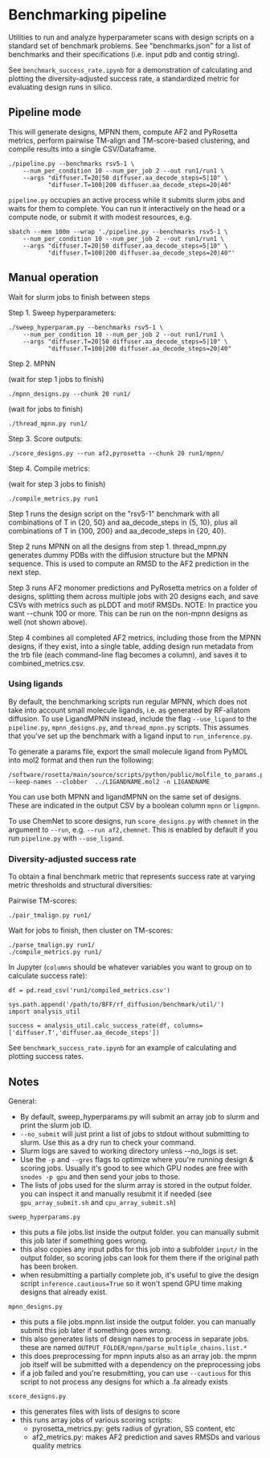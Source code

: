# Benchmarking pipeline

Utilities to run and analyze hyperparameter scans with design scripts
on a standard set of benchmark problems. See "benchmarks.json" for a list of
benchmarks and their specifications (i.e. input pdb and contig string).

See `benchmark_success_rate.ipynb` for a demonstration of calculating and
plotting the diversity-adjusted success rate, a standardized metric for
evaluating design runs in silico.

## Pipeline mode

This will generate designs, MPNN them, compute AF2 and PyRosetta metrics,
perform pairwise TM-align and TM-score-based clustering, and compile results
into a single CSV/Dataframe.

    ./pipeline.py --benchmarks rsv5-1 \
        --num_per_condition 10 --num_per_job 2 --out run1/run1 \
        --args "diffuser.T=20|50 diffuser.aa_decode_steps=5|10" \
               "diffuser.T=100|200 diffuser.aa_decode_steps=20|40"

`pipeline.py` occupies an active process while it submits slurm jobs and waits
for them to complete. You can run it interactively on the head or a compute
node, or submit it with modest resources, e.g.

    sbatch --mem 100m --wrap './pipeline.py --benchmarks rsv5-1 \
        --num_per_condition 10 --num_per_job 2 --out run1/run1 \
        --args "diffuser.T=20|50 diffuser.aa_decode_steps=5|10" \
               "diffuser.T=100|200 diffuser.aa_decode_steps=20|40"'

## Manual operation

Wait for slurm jobs to finish between steps

Step 1. Sweep hyperparameters:

    ./sweep_hyperparam.py --benchmarks rsv5-1 \
        --num_per_condition 10 --num_per_job 2 --out run1/run1 \
        --args "diffuser.T=20|50 diffuser.aa_decode_steps=5|10" \
               "diffuser.T=100|200 diffuser.aa_decode_steps=20|40"

Step 2. MPNN 

(wait for step 1 jobs to finish)

    ./mpnn_designs.py --chunk 20 run1/

(wait for jobs to finish)

    ./thread_mpnn.py run1/

Step 3. Score outputs:

    ./score_designs.py --run af2,pyrosetta --chunk 20 run1/mpnn/

Step 4. Compile metrics:

(wait for step 3 jobs to finish)

    ./compile_metrics.py run1

Step 1 runs the design script on the "rsv5-1" benchmark with all
combinations of T in {20, 50} and aa_decode_steps in {5, 10}, plus all
combinations of T in {100, 200} and aa_decode_steps in {20, 40}.

Step 2 runs MPNN on all the designs from step 1. thread_mpnn.py generates dummy
PDBs with the diffusion structure but the MPNN sequence. This is used to
compute an RMSD to the AF2 prediction in the next step.

Step 3 runs AF2 monomer predictions and PyRosetta metrics on a folder of
designs, splitting them across multiple jobs with 20 designs each, and save
CSVs with metrics such as pLDDT and motif RMSDs. NOTE: In practice you want
--chunk 100 or more. This can be run on the non-mpnn designs as well (not shown
above).

Step 4 combines all completed AF2 metrics, including those from the MPNN
designs, if they exist, into a single table, adding design run metadata from
the trb file (each command-line flag becomes a column), and saves it to
combined_metrics.csv.

### Using ligands

By default, the benchmarking scripts run regular MPNN, which does not take into
account small molecule ligands, i.e. as generated by RF-allatom diffusion. To
use LigandMPNN instead, include the flag `--use_ligand` to the `pipeline.py`,
`mpnn_designs.py`, and `thread_mpnn.py` scripts. This assumes that you've set
up the benchmark with a ligand input to `run_inference.py`.

To generate a params file, export the small molecule ligand from PyMOL into
mol2 format and then run the following:

    /software/rosetta/main/source/scripts/python/public/molfile_to_params.py --keep-names --clobber  ../LIGANDNAME.mol2 -n LIGANDNAME 

You can use both MPNN and ligandMPNN on the same set of designs. These are
indicated in the output CSV by a boolean column `mpnn` or `ligmpnn`.

To use ChemNet to score designs, run `score_designs.py` with `chemnet` in the
argument to `--run`, e.g. `--run af2,chemnet`. This is enabled by default if
you run `pipeline.py` with `--use_ligand`.

### Diversity-adjusted success rate
To obtain a final benchmark metric that represents success rate at varying
metric thresholds and structural diversities:

Pairwise TM-scores:

    ./pair_tmalign.py run1/

Wait for jobs to finish, then cluster on TM-scores:

    ./parse_tmalign.py run1/
    ./compile_metrics.py run1/

In Jupyter (`columns` should be whatever variables you want to group on to
calculate success rate):

    df = pd.read_csv('run1/compiled_metrics.csv')

    sys.path.append('/path/to/BFF/rf_diffusion/benchmark/util/')
    import analysis_util

    success = analysis_util.calc_success_rate(df, columns=['diffuser.T','diffuser.aa_decode_steps'])

See `benchmark_success_rate.ipynb` for an example of calculating and plotting success rates.


## Notes

General:

 - By default, sweep_hyperparams.py will submit an array job to slurm and
   print the slurm job ID.  
 - `--no_submit` will just print a list of jobs to stdout without submitting to
   slurm. Use this as a dry run to check your command.
 - Slurm logs are saved to working directory unless --no_logs is set.
 - Use the `-p` and `--gres` flags to optimize where you're running design &
   scoring jobs. Usually it's good to see which GPU nodes are free with `snodes
   -p gpu` and then send your jobs to those.  
 - The lists of jobs used for the slurm array is stored in the output folder.
   you can inspect it and manually resubmit it if needed (see
   `gpu_array_submit.sh` and `cpu_array_submit.sh`)

`sweep_hyperparams.py`

 - this puts a file jobs.list inside the output folder. you can manually submit
   this job later if something goes wrong.
 - this also copies any input pdbs for this job into a subfolder `input/` in
   the output folder, so scoring jobs can look for them there if the original
   path has been broken.
 - when resubmitting a partially complete job, it's useful to give the design
   script `inference.cautious=True` so it won't spend GPU time making designs
   that already exist.

`mpnn_designs.py` 

 - this puts a file jobs.mpnn.list inside the output folder. you can manually
   submit this job later if something goes wrong.
 - this also generates lists of design names to process in separate jobs. these
   are named `OUTPUT_FOLDER/mpnn/parse_multiple_chains.list.*`
 - this does preprocessing for mpnn inputs also as an array job. the mpnn job
   itself will be submitted with a dependency on the preprocessing jobs
 - if a job failed and you're resubmitting, you can use `--cautious` for this
   script to not process any designs for which a .fa already exists

`score_designs.py`

 - this generates files with lists of designs to score
 - this runs array jobs of various scoring scripts:
    - pyrosetta_metrics.py: gets radius of gyration, SS content, etc
    - af2_metrics.py: makes AF2 prediction and saves RMSDs and various quality metrics
